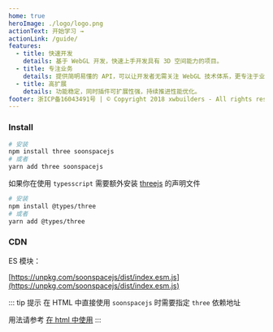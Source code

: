 ```yaml
---
home: true
heroImage: ./logo/logo.png
actionText: 开始学习 →
actionLink: /guide/
features:
  - title: 快速开发
    details: 基于 WebGL 开发，快速上手开发具有 3D 空间能力的项目。
  - title: 专注业务
    details: 提供简明易懂的 API，可以让开发者无需关注 WebGL 技术体系，更专注于业务开发。
  - title: 高扩展
    details: 功能稳定，同时插件可扩展性强，持续推进性能优化。
footer: 浙ICP备16043491号 | © Copyright 2018 xwbuilders - All rights reserved.
---
```


### Install

```bash
# 安装
npm install three soonspacejs
# 或者
yarn add three soonspacejs
```

如果你在使用 `typesscript` 需要额外安装 [threejs](https://threejs.org/) 的声明文件

```bash
# 安装
npm install @types/three
# 或者
yarn add @types/three
```

### CDN

ES 模块：

[https://unpkg.com/soonspacejs/dist/index.esm.js](https://unpkg.com/soonspacejs/dist/index.esm.js)

::: tip 提示
在 HTML 中直接使用 `soonspacejs` 时需要指定 `three` 依赖地址

用法请参考 [在 html 中使用](./guide/start.html#在-html-中使用)
:::
